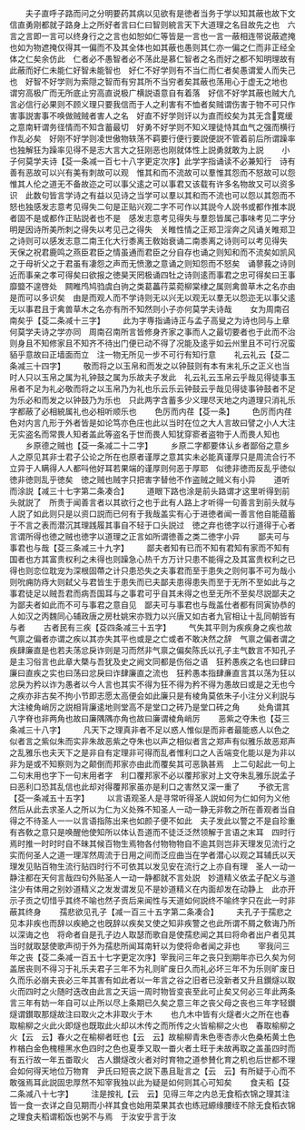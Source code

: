 <!-- { "loadSidebar": true } -->
　　夫子直呼子路而问之分明要药其病以见欲有是徳者当务于学以知其蔽也故下文信直勇刚都就子路身上之所好者言曰仁曰智则綂言天下大道理之名目故先之也　六言之言即一言可以终身行之之言也如恕如仁等皆是一言也一言一蔽相连带说蔽遮掩也如为物遮掩仅得其一偏而不及其全体也如其蔽也愚则其仁亦一偏之仁而非正经全体之仁矣余仿此　仁者必不愚智者必不荡此是慕仁智者之名而好之都不知明理故有此蔽而好仁未能仁好智未能智也　好仁不好学则有不当仁而仁者矣愚谓爱人而失己也　好智不好学则为索隠之智而有穷其所不当穷者矣其蔽也荡用心于虚无之地也　谓穷高极广而无所底止穷高直说极广横説语意自有着落　好信不好学其蔽也贼大凢言必信行必果则不顾义理只要我信而于人之利害有不恤者矣贼谓伤害于物不可只作害事説害事不唤做贼贼者害人之名　好直不好学则讦以为直而绞矣为其无含寛缓之意南轩谓务径情而不知含蓄最切　好勇不好学则不知义理徒恃其血气之强而横行作乱必矣　好刚不好学则凌世傲物轶荡不羁要行便行要説便説不管着前后所谓躁率也独解狂为躁率见得不是志大言大之狂刚恶也刚就体性上説勇就敢为上説
　　小子何莫学夫诗【芟一条减一百七十八字更定次序】此学字指诵读不必兼知行　诗有善有恶故可以兴有美有刺故可以观　惟其和而不流故可以羣惟其怨而不怒故可以怨惟其人伦之道无不备故迩之可以事父逺之可以事君又该载有许多名物故又可以资多识　此数句皆言学诗之有益以见诗之当学可以羣以其和而不流也可以怨以其怨而不怒也独感发志意考见得失二句是正贴兴观二字不可作以其説今人説书或都作推本説者固不是或都作正贴説者也不是　感发志意考见得失与羣怨皆属己事味考见二字分明是因诗所美所刺之得失以考见己之得失　关睢性情之正郑卫淫奔之风诵关睢郑卫之诗则可以感发志意二南王化大行黍离王敎始衰诵二南黍离之诗则可以考见得失　天保之祝君鹿鸣之燕臣君臣之情虽通而君臣之分自存也诵之则知和而不流矣如凯风之于母祈父之于君虽有凄怨之声而无愤激之意诵之则知怨而不怒矣　诵蓼莪之诗则近而事亲之孝可得矣曰欲报之徳昊天罔极诵四牡之诗则逺而事君之忠可得矣曰王事靡盬不遑啓处　闗睢鸤鸠驺虞白驹之类葛藟荇菜菀柳棠棣之属则禽兽草木之名亦由是而可以多识矣　由是而观人而不学诗则无以兴无以观无以羣无以怨迩无以事父逺无以事君且于禽兽草木之名亦有所不知然则小子亦何莫学夫诗哉
　　女为周南召南矣乎【芟二条减十三字】
　　此为字専指诵诗正与孟子高叟之为诗也同与上章何莫学夫诗之学亦同　周南召南所言皆修身齐家之事而人之最切要者也于此而不治则身且不知修家且不知齐不待出门便已动不得了况能及逺乎如云州里且不可行况蛮貊乎意故曰正墙面而立　注一物无所见一步不可行有知行意
　　礼云礼云【芟二条减三十四字】
　　敬而将之以玉帛和而发之以钟鼓则有本有末礼乐之正义也当时人只以玉帛之属为礼钟鼓之属为乐故夫子发此　礼云礼云玉帛云乎哉见得徒事玉帛者不足为礼必敬而将之以玉帛乃为礼也乐云乐云钟鼓云乎哉见得徒事钟鼓者不足为乐必和而发之以钟鼓乃为乐也　只此两字含蓄多少义理尽天地之内道理只消礼乐字都蔽了必相綂属礼也必相听顺乐也
　　色厉而内荏【芟一条】
　　色厉而内荏色对内言凢形于外者皆是如论笃亦色庄也此以当时在位之大人言故曰譬之小人大注无实盗名而常畏人知者盖此等盗名于世而畏人知犹穿窬者盗物于人而畏人知也
　　乡原德之贼也【芟一条减二十二字】
　　乡原二字都要体认乡者鄙俗之意乡人之原见其非士君子公论之所在也原者谨厚之意其实未必能真谨厚只是周流合行不立异于人瞒得人人都呌他好耳若果端的谨厚则何恶于厚耶　似徳非徳而反乱乎徳似徳非徳则乱乎徳矣　徳之贼也贼字只把害字替他不作盗贼之贼义有小异
　　道听而涂説【减三十七字第二条凑合】
　　道眼下路也涂是前头路谓才这里听得到前头就説了　所贵于闻善言者以其欲行之也于此有人路上才听得一句善言到前头就与人説了如此则只是以资口説而已何有于我哉盖实有心于进徳者闻一善言他自能蕴蓄于不言之表而潜沉其理践履其事自不轻于口头説过　徳之弃也徳字以行道得于心者言谓所得也徳之贼也徳字以道理之正言如所谓徳善之类二徳字小异
　　鄙夫可与事君也与哉【芟三条减三十九字】
　　鄙夫者知有已而不知有君知有家而不知有国者也方其富贵权利之未得也则躁急心热千方万计只患不能得之及其富贵权利之已得也则恋位耽宠为深根固蔕之计只患恐失之夫事君而至于患失之则何事不可为哉小则吮痈防痔大则弑父与君皆生于患失而已夫鄙夫患得患失而至于无所不至如此与之事君徒足以贼吾君而病吾国耳与之事君可乎自其未得之也至无所不至矣尽説鄙夫之为鄙夫者如此而不可与事君之意自见　鄙夫可与事君也与哉盖仕者都有同寅协恭的人如汉之丙魏同心辅政唐之房杜姚宋亦戮力以兴唐又如古者九官相让十乱同朝皆有与者
　　古者民有三疾【芟四条减三十五字】
　　气失其平则为疾疾身之疾也故气禀之偏者亦谓之疾以其亦失其平也或是之亡或者不敢决然之辞　气禀之偏者谓之疾肆廉直是也若夫荡忿戾诈则是习而然非气禀之偏矣陈氏以孔子主气数言不知孔子是主习俗言也此章大槩与吾犹及史之阙文同都是伤俗之语　狂矜愚疾之名也曰肆曰廉曰直疾之实也曰荡曰忿戾曰诈肆廉直之流也　狂矜愚本指肆亷直言其以荡为狂以忿戾为矜以诈为愚者以今人言也其实不得为狂不得为矜不得为愚故曰或是之无也今之疾亦非古矣不拘小节即志愿太高便会如此廉只是有棱角莫依朱子小注分义利説与大注棱角峭厉之説相背廉逺地则堂高不是堂口之砖乃是堂口砖之角
　　处角谓其八字脊也非两角也故曰廉隅隅亦角也故曰廉谓棱角峭厉
　　恶紫之夺朱也【芟三条减三十八字】
　　凡天下之理真非者不足以惑人惟似是而非者最能惑人以色之似者言之紫似朱而实非朱故恶紫之夺朱也以声之相似者言之郑声有似雅乐故恶郑声之乱雅乐也夫天下之是非自有定理非可得而乱者惟利口之人舌端变化能以是为非以非为是或不知察则为之颠倒而邦家亦由此而覆矣其可恶孰甚焉　上二句起此一句上二句末用也字下一句末用者字　利口覆邦家不必以覆邦家对上文夺朱乱雅乐説孟子曰恶利口恐其乱信也此却对得覆邦家虽亦是利口之害然又深一重了
　　予欲无言【芟一条减五十五字】
　　以言语观圣人是寻常听得圣人説如何为仁如何为义他然后从此去求圣人之所以为仁为义处殊不知圣人一动一静无非敎之所在善观者当自得之不待圣人一一以言语指陈出来也如颜子便不如此　夫子发此以警之不是自珍重有吝敎之意只是唤醒他使知所以体认吾道而不徒泛泛然领解于言语之末耳　四时行焉时推一时时时自不昧其候百物生焉物各付物物物自不逾其则岂非天理发见流行之实而何圣人之道一理浑然周流于日用之间而泛应曲当在学者潜心以观之耳辅氏以天理发见贴百物生流行贴四时行不可依其以发见安在流行之上亦自有理　圣人一动一静注都在天何言哉四句外贴圣人一动一静都就不言处説　妙道精义依孟子配义与道注少有体用之别妙道精义之发发谓发见不是妙道精义在内面却发在动静上　此亦开示子贡之切惜乎其终不喻也然子贡后来闻性与天道如何説终不喻终字只在此一时非蔽其终身
　　孺悲欲见孔子【减一百三十五字第二条凑合】
　　夫孔子于孺悲之见本非疾也而辞以疾絶之也旣辞以疾矣又使之知非疾警之也此所谓不屑之敎诲乃所以深诲之也　将命者自是孔子边人取瑟而歌自是使孺悲闻之其曰将命者出户者见其当时就取瑟使歌声彻于外为孺悲所闻耳南轩以为使将命者闻之非也
　　宰我问三年之丧【芟二条减一百五十七字更定次序】宰我问三年之丧只到期年亦已久矣为何盖居丧则不得习于礼乐夫君子三年不为礼则旷废日久而礼必坏三年不为乐则旷废日久而乐必崩夫丧必三年其害有如此者以一年言之谷之旧者已没新者又升且鑚燧以取火而四时之火随时迭改由此言之天运一周时物皆变丧至此可止矣又何必三年此两条言三年有妨一年自可以止所以尽上条期已久矣之意三年之丧父母之丧也三年字轻鑚燧谓鑚取那燧故注曰取火之木非取火于木
　　也凢木中皆有火燧者火之所在也春取榆柳之火此火即燧也既取此火却以木传之而所传之火皆榆柳之火也　春取榆柳之火【云　云】春火之在榆柳者旺也【云　云】故榆柳青朱色枣杏赤火色桑柘黄土色柞楢白金色槐檀黑水色四时之色也夏季又取一畨火者土旺于未故再取之盖虽四时而有五行故一年五畨取火　古人鑚燧改火者对时育物之道参賛化育之机也后世都不理会如何得天地位万物育　尹氏曰短丧之説下愚且耻言之【云　云】有所疑于心而不敢强焉耳此説固忠厚然不知宰我独以此为疑是如何则其心可知矣
　　食夫稻【芟二条减八十七字】
　　注是按礼【云　云】见得三年之内总无食稻衣锦之理其注皆一食一衣详之自见期而小祥其食也始用菜果其衣也练冠縓缘腰绖不除无食稻衣锦之理食夫稻谓稻饭也粥不与焉　于汝安乎言于汝
